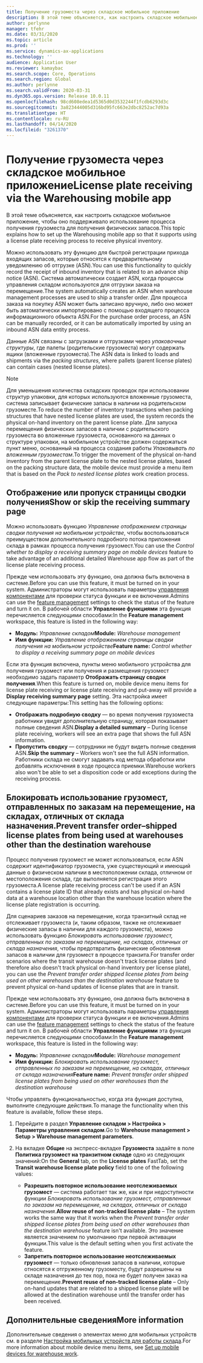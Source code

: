 ```yaml
---
title: Получение грузоместа через складское мобильное приложение
description: В этой теме объясняется, как настроить складское мобильное приложение для поддержки использования процесса получения грузоместа для получения физических запасов.
author: perlynne
manager: tfehr
ms.date: 03/31/2020
ms.topic: article
ms.prod: ''
ms.service: dynamics-ax-applications
ms.technology: ''
audience: Application User
ms.reviewer: kamaybac
ms.search.scope: Core, Operations
ms.search.region: Global
ms.author: perlynne
ms.search.validFrom: 2020-03-31
ms.dyn365.ops.version: Release 10.0.11
ms.openlocfilehash: 98cd608edea1d5365d0d3532244f1fcdb6293d3c
ms.sourcegitcommit: 3a823444005d316bd95fc663e2dbc8252ac7d93a
ms.translationtype: HT
ms.contentlocale: ru-RU
ms.lasthandoff: 04/14/2020
ms.locfileid: "3261370"
---
```

# <a name="license-plate-receiving-via-the-warehousing-mobile-app"></a><span data-ttu-id="d7132-103">Получение грузоместа через складское мобильное приложение</span><span class="sxs-lookup"><span data-stu-id="d7132-103">License plate receiving via the Warehousing mobile app</span></span>

<span data-ttu-id="d7132-104">В этой теме объясняется, как настроить складское мобильное приложение, чтобы оно поддерживало использование процесса получения грузоместа для получения физических запасов.</span><span class="sxs-lookup"><span data-stu-id="d7132-104">This topic explains how to set up the Warehousing mobile app so that it supports using a license plate receiving process to receive physical inventory.</span></span>

<span data-ttu-id="d7132-105">Можно использовать эту функцию для быстрой регистрации прихода входящих запасов, которые относятся к предварительному уведомлению об отгрузке (ASN).</span><span class="sxs-lookup"><span data-stu-id="d7132-105">You can use this functionality to quickly record the receipt of inbound inventory that is related to an advance ship notice (ASN).</span></span> <span data-ttu-id="d7132-106">Система автоматически создает ASN, когда процессы управления складом используются для отгрузки заказа на перемещение.</span><span class="sxs-lookup"><span data-stu-id="d7132-106">The system automatically creates an ASN when warehouse management processes are used to ship a transfer order.</span></span> <span data-ttu-id="d7132-107">Для процесса заказа на покупку ASN может быть записано вручную, либо оно может быть автоматически импортировано с помощью входящего процесса информационного объекта ASN.</span><span class="sxs-lookup"><span data-stu-id="d7132-107">For the purchase order process, an ASN can be manually recorded, or it can be automatically imported by using an inbound ASN data entity process.</span></span>

<span data-ttu-id="d7132-108">Данные ASN связаны с загрузками и отгрузками через *упаковочные структуры*, где палеты (родительские грузоместа) могут содержать ящики (вложенные грузоместа).</span><span class="sxs-lookup"><span data-stu-id="d7132-108">The ASN data is linked to loads and shipments via the *packing structures*, where pallets (parent license plates) can contain cases (nested license plates).</span></span>

> [!NOTE]
> <span data-ttu-id="d7132-109">Для уменьшения количества складских проводок при использовании структур упаковки, для которых используются вложенные грузоместа, система записывает физические запасы в наличии на родительском грузоместе.</span><span class="sxs-lookup"><span data-stu-id="d7132-109">To reduce the number of inventory transactions when packing structures that have nested license plates are used, the system records the physical on-hand inventory on the parent license plate.</span></span> <span data-ttu-id="d7132-110">Для запуска перемещения физических запасов в наличии с родительского грузоместа во вложенные грузоместа, основанного на данных о структуре упаковки, на мобильном устройстве должен содержаться пункт меню, основанный на процесса создания работы *Упаковывать по вложенным грузоместам*.</span><span class="sxs-lookup"><span data-stu-id="d7132-110">To trigger the movement of the physical on-hand inventory from the parent license plate to the nested license plates, based on the packing structure data, the mobile device must provide a menu item that is based on the *Pack to nested license plates* work creation process.</span></span>

<!-- To be used later (will require further editing):
## Warehousing mobile device app processing

When a worker scans an incoming license plate ID, the system initializes a license plate receiving process. Based on this information, the content of the license plate (data coming from the ASN) gets physically registered at the inbound dock location. The flows that follow will depend your business process needs.

## Work policies

As with (for example) the *Report as finished* mobile device menu item process, the license plate receiving process supports several workflows based on the defined setup.

### Work policies with work creation

Registration of physical on-hand where either the same warehouse worker immediately process a put-away work process following the inbound receiving (License plate receiving and put away) or where the registration and put away process gets handled as two different warehouse operations (License plate receiving) following the processing of the put-away work by using the existing work process via another mobile device menu item.

## Work policies without work creation

You can use the license plate receiving process without creating work by using the *License plate receiving without creating work* feature.

By defining **Work policies** with a **Work order type** of *Transfer receipt* and/or *Purchase orders*, and using the **Process** for **License plate receiving (and put away)**, the two Warehousing app process:

- License plate receiving
- License plate receiving and put away

will not create work, but only register the inbound physical inventory on the license plate at the inbound receiving dock.

For more information about the *Report as finished* production scenario, see the [Warehouse work policies overview](warehouse-work-policies.md).

-->

## <a name="show-or-skip-the-receiving-summary-page"></a><span data-ttu-id="d7132-111">Отображение или пропуск страницы сводки получения</span><span class="sxs-lookup"><span data-stu-id="d7132-111">Show or skip the receiving summary page</span></span>

<span data-ttu-id="d7132-112">Можно использовать функцию *Управление отображением страницы сводки получения на мобильном устройстве*, чтобы воспользоваться преимуществом дополнительного подробного потока приложения склада в рамках процесса получения грузомест.</span><span class="sxs-lookup"><span data-stu-id="d7132-112">You can use the *Control whether to display a receiving summary page on mobile devices* feature to take advantage of an additional detailed Warehouse app flow as part of the license plate receiving process.</span></span>

<span data-ttu-id="d7132-113">Прежде чем использовать эту функцию, она должна быть включена в системе.</span><span class="sxs-lookup"><span data-stu-id="d7132-113">Before you can use this feature, it must be turned on in your system.</span></span> <span data-ttu-id="d7132-114">Администраторы могут использовать параметры [управления компонентами](../../fin-ops-core/fin-ops/get-started/feature-management/feature-management-overview.md) для проверки статуса функции и ее включения.</span><span class="sxs-lookup"><span data-stu-id="d7132-114">Admins can use the [feature management](../../fin-ops-core/fin-ops/get-started/feature-management/feature-management-overview.md) settings to check the status of the feature and turn it on.</span></span> <span data-ttu-id="d7132-115">В рабочей области **Управление функциями** эта функция перечисляется следующими способами:</span><span class="sxs-lookup"><span data-stu-id="d7132-115">In the **Feature management** workspace, this feature is listed in the following way:</span></span>

- <span data-ttu-id="d7132-116">**Модуль:** *Управление складом*</span><span class="sxs-lookup"><span data-stu-id="d7132-116">**Module:** *Warehouse management*</span></span>
- <span data-ttu-id="d7132-117">**Имя функции:** *Управление отображением страницы сводки получения на мобильном устройстве*</span><span class="sxs-lookup"><span data-stu-id="d7132-117">**Feature name:** *Control whether to display a receiving summary page on mobile devices*</span></span>

<span data-ttu-id="d7132-118">Если эта функция включена, пункты меню мобильного устройства для получения грузомест или получения и размещения грузомест необходимо задать параметр **Отображать страницу сводки получения**.</span><span class="sxs-lookup"><span data-stu-id="d7132-118">When this feature is turned on, mobile device menu items for license plate receiving or license plate receiving and put-away will provide a **Display receiving summary page** setting.</span></span> <span data-ttu-id="d7132-119">Эта настройка имеет следующие параметры:</span><span class="sxs-lookup"><span data-stu-id="d7132-119">This setting has the following options:</span></span>

- <span data-ttu-id="d7132-120">**Отображать подробную сводку** — во время получения грузоместа работники увидят дополнительную страницу, которая показывает полные сведения ASN.</span><span class="sxs-lookup"><span data-stu-id="d7132-120">**Display a detailed summary** – During license plate receiving, workers will see an extra page that shows the full ASN information.</span></span>
- <span data-ttu-id="d7132-121">**Пропустить сводку** — сотрудники не будут видеть полные сведения ASN.</span><span class="sxs-lookup"><span data-stu-id="d7132-121">**Skip the summary** – Workers won't see the full ASN information.</span></span> <span data-ttu-id="d7132-122">Работники склада не смогут задавать код метода обработки или добавлять исключения в ходе процесса приемки.</span><span class="sxs-lookup"><span data-stu-id="d7132-122">Warehouse workers also won't be able to set a disposition code or add exceptions during the receiving process.</span></span>

## <a name="prevent-transfer-ordershipped-license-plates-from-being-used-at-warehouses-other-than-the-destination-warehouse"></a><span data-ttu-id="d7132-123">Блокировать использование грузомест, отправленных по заказам на перемещение, на складах, отличных от склада назначения.</span><span class="sxs-lookup"><span data-stu-id="d7132-123">Prevent transfer order–shipped license plates from being used at warehouses other than the destination warehouse</span></span>

<span data-ttu-id="d7132-124">Процесс получения грузомест не может использоваться, если ASN содержит идентификатор грузоместа, уже существующий и имеющий данные о физическом наличии в местоположении склада, отличном от местоположения склада, где выполняется регистрация этого грузоместа.</span><span class="sxs-lookup"><span data-stu-id="d7132-124">A license plate receiving process can't be used if an ASN contains a license plate ID that already exists and has physical on-hand data at a warehouse location other than the warehouse location where the license plate registration is occurring.</span></span>

<span data-ttu-id="d7132-125">Для сценариев заказов на перемещение, когда транзитный склад не отслеживает грузоместа (и, таким образом, также не отслеживает физические запасы в наличии для каждого грузоместа), можно использовать функцию *Блокировать использование грузомест, отправленных по заказам на перемещение, на складах, отличных от склада назначения*, чтобы предотвратить физические обновления запасов в наличии для грузомест в процессе транзита.</span><span class="sxs-lookup"><span data-stu-id="d7132-125">For transfer order scenarios where the transit warehouse doesn't track license plates (and therefore also doesn't track physical on-hand inventory per license plate), you can use the *Prevent transfer order shipped license plates from being used on other warehouses than the destination warehouse* feature to prevent physical on-hand updates of license plates that are in transit.</span></span>

<span data-ttu-id="d7132-126">Прежде чем использовать эту функцию, она должна быть включена в системе.</span><span class="sxs-lookup"><span data-stu-id="d7132-126">Before you can use this feature, it must be turned on in your system.</span></span> <span data-ttu-id="d7132-127">Администраторы могут использовать параметры [управления компонентами](../../fin-ops-core/fin-ops/get-started/feature-management/feature-management-overview.md) для проверки статуса функции и ее включения.</span><span class="sxs-lookup"><span data-stu-id="d7132-127">Admins can use the [feature management](../../fin-ops-core/fin-ops/get-started/feature-management/feature-management-overview.md) settings to check the status of the feature and turn it on.</span></span> <span data-ttu-id="d7132-128">В рабочей области **Управление функциями** эта функция перечисляется следующими способами:</span><span class="sxs-lookup"><span data-stu-id="d7132-128">In the **Feature management** workspace, this feature is listed in the following way:</span></span>

- <span data-ttu-id="d7132-129">**Модуль:** *Управление складом*</span><span class="sxs-lookup"><span data-stu-id="d7132-129">**Module:** *Warehouse management*</span></span>
- <span data-ttu-id="d7132-130">**Имя функции:** *Блокировать использование грузомест, отправленных по заказам на перемещение, на складах, отличных от склада назначения*</span><span class="sxs-lookup"><span data-stu-id="d7132-130">**Feature name:** *Prevent transfer order shipped license plates from being used on other warehouses than the destination warehouse*</span></span>

<span data-ttu-id="d7132-131">Чтобы управлять функциональностью, когда эта функция доступна, выполните следующие действия.</span><span class="sxs-lookup"><span data-stu-id="d7132-131">To manage the functionality when this feature is available, follow these steps.</span></span>

1. <span data-ttu-id="d7132-132">Перейдите в раздел **Управление складом \> Настройка \> Параметры управления складом**.</span><span class="sxs-lookup"><span data-stu-id="d7132-132">Go to **Warehouse management \> Setup \> Warehouse management parameters**.</span></span>
1. <span data-ttu-id="d7132-133">На вкладке **Общие** на экспресс-вкладке **Грузоместа** задайте в поле **Политика грузомест на транзитном складе** одно из следующих значений:</span><span class="sxs-lookup"><span data-stu-id="d7132-133">On the **General** tab, on the **License plates** FastTab, set the **Transit warehouse license plate policy** field to one of the following values:</span></span>

    - <span data-ttu-id="d7132-134">**Разрешить повторное использование неотслеживаемых грузомест** — система работает так же, как и при недоступности функции *Блокировать использование грузомест, отправленных по заказам на перемещение, на складах, отличных от склада назначения*.</span><span class="sxs-lookup"><span data-stu-id="d7132-134">**Allow reuse of non-tracked license plate** – The system works the same way that it works when the *Prevent transfer order shipped license plates from being used on other warehouses than the destination warehouse* feature isn't available.</span></span> <span data-ttu-id="d7132-135">Это значение является значением по умолчанию при первой активации функции.</span><span class="sxs-lookup"><span data-stu-id="d7132-135">This value is the default setting when you first activate the feature.</span></span>
    - <span data-ttu-id="d7132-136">**Запретить повторное использование неотслеживаемых грузомест** — только обновления запасов в наличии, которые относятся к отгруженному грузоместу, будут разрешены на складе назначения до тех пор, пока не будет получен заказ на перемещение.</span><span class="sxs-lookup"><span data-stu-id="d7132-136">**Prevent reuse of non-tracked license plate** – Only on-hand updates that are related to a shipped license plate will be allowed at the destination warehouse until the transfer order has been received.</span></span>

## <a name="more-information"></a><span data-ttu-id="d7132-137">Дополнительные сведения</span><span class="sxs-lookup"><span data-stu-id="d7132-137">More information</span></span>

<!-- To read more about inbound loads, see [Link for Inbound load (Olga's doc.)] -->

<span data-ttu-id="d7132-138">Дополнительные сведения о элементах меню для мобильных устройств см. в разделе [Настройка мобильных устройств для работы склада](configure-mobile-devices-warehouse.md).</span><span class="sxs-lookup"><span data-stu-id="d7132-138">For more information about mobile device menu items, see [Set up mobile devices for warehouse work](configure-mobile-devices-warehouse.md).</span></span>
